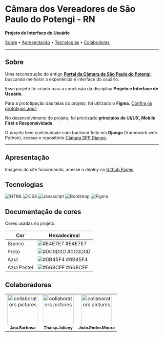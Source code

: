 
# Câmara dos Vereadores de São Paulo do Potengi - RN

**Projeto de Interface do Usuário**

[Sobre](#sobre) • [Apresentação](#apresentação) • [Tecnologias](#tecnologias) • [Colabodores](#colaboradores)

---

## Sobre

Uma reconstrução do antigo **[Portal da Câmara de São Paulo do Potengi](https://camaraspp.rn.gov.br/)**, buscando melhorar a experiência e interface do usuário.

Esse projeto foi criado para a conclusão da disciplina **Projeto e Interface de Usuário**.

Para a prototipação das telas do projeto, foi utilizado o **Figma**. [Confira os prototipos aqui!](https://www.figma.com/design/P9IzMY8T5NImyTdwmuTX72/CAMARA-MUNICIPAL---PROTOTIPO-BAIXA-FIDELIDADE?node-id=0-1&t=sxuRjeeXWv4zEKa5-1)

No desenvolvimento do projeto, foi priorizado **principios de UI/UX, Mobile First e Responsividade**.

O projeto teve continuidade com backend feito em **Django** (framework web Python), acesse o repositório [Câmara SPP Django](https://github.com/dvanael/camara-spp-django).

---

## Apresentação

Imagens do site funcionando, acesse o deploy no [Github Pages](https://dvanael.github.io/camara-spp/index.html).

## Tecnologias

![HTML][HTML__BADGE]
![CSS][CSS__BADGE]
![Javascript][javascript__BADGE]
![Bootstrap][BOOTSTRAP_BADGE]
![Figma][FIGMA__BADGE]

## Documentação de cores

Cores usadas no projeto.

| Cor               | Hexadecimal                                                        |
| ----------------- | ----------------------------------------------------------------   |
| Branco       | ![#E4E7E7](https://placehold.co/20x20/e4e7e7/e4e7e7)  #E4E7E7             |
| Preto       | ![#0C0D0D](https://placehold.co/20x20/0c0d0d/0c0d0d) #0C0D0D |
| Azul       | ![#0B45F4](https://placehold.co/20x20/0b45f4/0b45f4) #0B45F4 |
| Azul Pastel       | ![#668CFF](https://placehold.co/20x20/668cff/668cff) #668CFF |


## Colaboradores

<table>
  <tr>
    <td align="center">
      <a href="https://github.com/dvanael" title="Ana Barbosa">
        <img src="https://avatars.githubusercontent.com/dvanael" width="100px;" alt="collaborators pictures"/><br>
        <sub>
          <b>Ana Barbosa</b>
        </sub>
      </a>
    </td>
    <td align="center">
      <a href="https://github.com/Thaynix" title="Thaisy Juliany">
        <img src="https://avatars.githubusercontent.com/Thaynix" width="100px;" alt="collaborators pictures"/><br>
        <sub>
          <b>Thaisy Juliany</b>
        </sub>
      </a>
    </td>
    <td align="center">
      <a href="https://github.com/JoaoP360" title="João Pedro Moura">
        <img src="https://avatars.githubusercontent.com/JoaoP360" width="100px;" alt="collaborators pictures"/><br>
        <sub>
          <b>João Pedro Moura</b>
        </sub>
      </a>
    </td>
  </tr>
</table>


[HTML__BADGE]: https://img.shields.io/badge/-HTML5-0d1117?style=for-the-badge&logo=html5&logoColor
[CSS__BADGE]: https://img.shields.io/badge/-CSS3-0d1117?style=for-the-badge&logo=css&logoColor=blue
[JAVASCRIPT__BADGE]: https://img.shields.io/badge/-JavaScript-0d1117?style=for-the-badge&logo=javascript&logoColor
[FIGMA__BADGE]: https://img.shields.io/badge/-Figma-0d1117?style=for-the-badge&logo=figma&logoColor
[BOOTSTRAP_BADGE]: https://img.shields.io/badge/-Bootstrap-0d1117?style=for-the-badge&logo=bootstrap&logoColor
